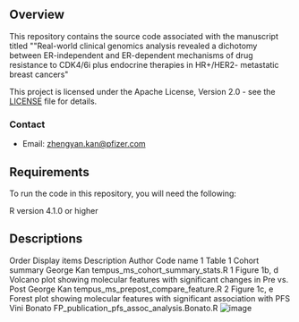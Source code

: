 ## Overview

This repository contains the source code associated with the manuscript titled ""Real-world clinical genomics analysis revealed a dichotomy between ER-independent and ER-dependent mechanisms of drug resistance to CDK4/6i plus endocrine therapies in HR+/HER2- metastatic breast cancers" 

This project is licensed under the Apache License, Version 2.0 - see the [LICENSE](LICENSE) file for details.

### Contact
- Email: zhengyan.kan@pfizer.com

## Requirements

To run the code in this repository, you will need the following:

R version 4.1.0 or higher

## Descriptions

Order	Display items	Description	Author	Code name
1	Table 1	Cohort summary	George Kan	tempus_ms_cohort_summary_stats.R 
1	Figure 1b, d	Volcano plot showing molecular features with significant changes in Pre vs. Post	George Kan	tempus_ms_prepost_compare_feature.R 
2	Figure 1c, e	Forest plot showing molecular features with significant association with PFS	Vini Bonato	FP_publication_pfs_assoc_analysis.Bonato.R ![image](https://github.com/kanzhengyan/Tempus_BC_manuscript_code_share/assets/41809702/e3d0913e-396d-4258-adf7-f93ba3bebe43)
